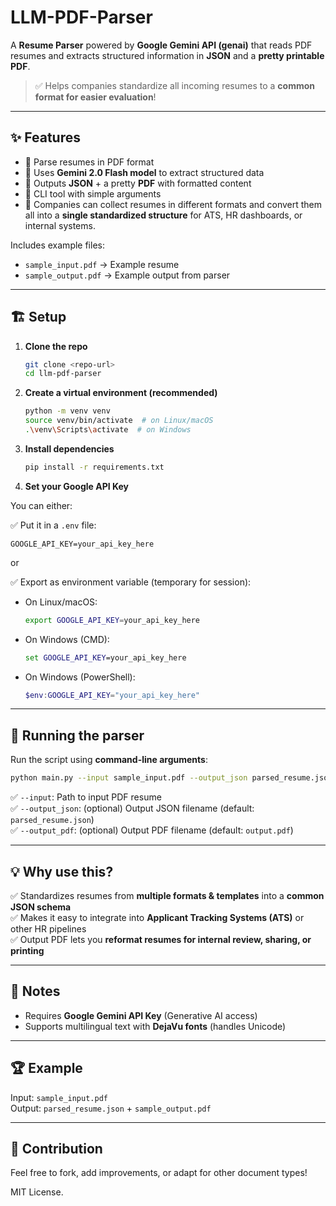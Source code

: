 
# LLM-PDF-Parser

A **Resume Parser** powered by **Google Gemini API (genai)** that reads PDF resumes and extracts structured information in **JSON** and a **pretty printable PDF**.

> ✅ Helps companies standardize all incoming resumes to a **common format for easier evaluation**!

---

## ✨ Features

- 📝 Parse resumes in PDF format
- 🧠 Uses **Gemini 2.0 Flash model** to extract structured data
- 📄 Outputs **JSON** + a pretty **PDF** with formatted content
- 🎯 CLI tool with simple arguments
- 💼 Companies can collect resumes in different formats and convert them all into a **single standardized structure** for ATS, HR dashboards, or internal systems.

Includes example files:
- `sample_input.pdf` → Example resume
- `sample_output.pdf` → Example output from parser

---

## 🏗️ Setup

1. **Clone the repo**
   ```bash
   git clone <repo-url>
   cd llm-pdf-parser
   ```

2. **Create a virtual environment (recommended)**
   ```bash
   python -m venv venv
   source venv/bin/activate  # on Linux/macOS
   .\venv\Scripts\activate  # on Windows
   ```

3. **Install dependencies**
   ```bash
   pip install -r requirements.txt
   ```

4. **Set your Google API Key**

You can either:

✅ Put it in a `.env` file:
```
GOOGLE_API_KEY=your_api_key_here
```

or

✅ Export as environment variable (temporary for session):

- On Linux/macOS:
  ```bash
  export GOOGLE_API_KEY=your_api_key_here
  ```
- On Windows (CMD):
  ```cmd
  set GOOGLE_API_KEY=your_api_key_here
  ```
- On Windows (PowerShell):
  ```powershell
  $env:GOOGLE_API_KEY="your_api_key_here"
  ```

---

## 🚀 Running the parser

Run the script using **command-line arguments**:

```bash
python main.py --input sample_input.pdf --output_json parsed_resume.json --output_pdf sample_output.pdf
```

✅ `--input`: Path to input PDF resume  
✅ `--output_json`: (optional) Output JSON filename (default: `parsed_resume.json`)  
✅ `--output_pdf`: (optional) Output PDF filename (default: `output.pdf`)



---

## 💡 Why use this?

✅ Standardizes resumes from **multiple formats & templates** into a **common JSON schema**  
✅ Makes it easy to integrate into **Applicant Tracking Systems (ATS)** or other HR pipelines  
✅ Output PDF lets you **reformat resumes for internal review, sharing, or printing**

---

## 📌 Notes

- Requires **Google Gemini API Key** (Generative AI access)
- Supports multilingual text with **DejaVu fonts** (handles Unicode)

---

## 🏆 Example

Input: `sample_input.pdf`  
Output: `parsed_resume.json` + `sample_output.pdf`

---

## 🙌 Contribution

Feel free to fork, add improvements, or adapt for other document types!

MIT License.
